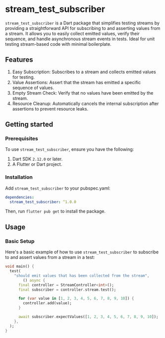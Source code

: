 # stream_test_subscriber

`stream_test_subscriber` is a Dart package that simplifies testing streams
by providing a straightforward API for subscribing to and asserting values from a stream.
It allows you to easily collect emitted values, verify their sequence, and handle asynchronous
stream events in tests. Ideal for unit testing stream-based code with minimal boilerplate.

## Features

1. Easy Subscription: Subscribes to a stream and collects emitted values for testing.
2. Value Assertions: Assert that the stream has emitted a specific sequence of values.
3. Empty Stream Check: Verify that no values have been emitted by the stream.
4. Resource Cleanup: Automatically cancels the internal subscription after assertions to prevent
   resource leaks.

## Getting started

### Prerequisites

To use `stream_test_subscriber`, ensure you have the following:

1. Dart SDK `2.12.0` or later.
2. A Flutter or Dart project.

### Installation

Add `stream_test_subscriber` to your pubspec.yaml:

```yaml
dependencies:
  stream_test_subscriber: ^1.0.0
```

Then, run `flutter pub get` to install the package.

## Usage

### Basic Setup

Here's a basic example of how to use `stream_test_subscriber` to subscribe to and assert values from
a stream in a test:

```dart
void main() {
  test(
    "should emit values that has been collected from the stream",
        () async {
      final controller = StreamController<int>();
      final subscriber = controller.stream.test();

      for (var value in [1, 2, 3, 4, 5, 6, 7, 8, 9, 10]) {
        controller.add(value);
      }

      await subscriber.expectValues([1, 2, 3, 4, 5, 6, 7, 8, 9, 10]);
    },
  );
}
```
